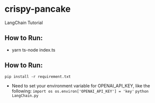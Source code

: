 # crispy-pancake
LangChain Tutorial

## How to Run:
* yarn ts-node index.ts

## How to Run:
`pip install -r requirement.txt`
* Need to set your environment variable for OPENAI_API_KEY, like the following: `import os os.environ['OPENAI_API_KEY'] = 'key'`
`python LangChain.py`